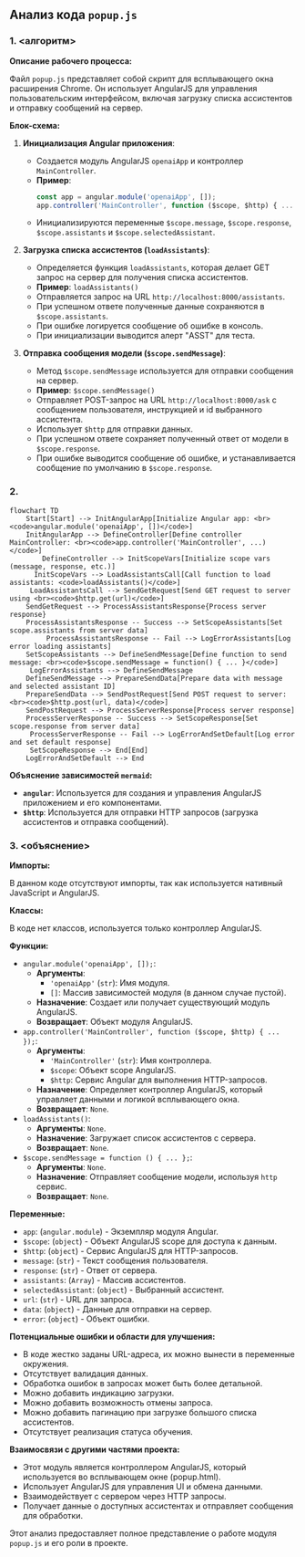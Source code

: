 ## Анализ кода `popup.js`

### 1. <алгоритм>

**Описание рабочего процесса:**

Файл `popup.js` представляет собой скрипт для всплывающего окна расширения Chrome. Он использует AngularJS для управления пользовательским интерфейсом, включая загрузку списка ассистентов и отправку сообщений на сервер.

**Блок-схема:**

1.  **Инициализация Angular приложения**:
    *   Создается модуль AngularJS `openaiApp` и контроллер `MainController`.
    *   **Пример**:
        ```javascript
        const app = angular.module('openaiApp', []);
        app.controller('MainController', function ($scope, $http) { ... });
        ```
    *   Инициализируются переменные `$scope.message`, `$scope.response`, `$scope.assistants` и `$scope.selectedAssistant`.

2.  **Загрузка списка ассистентов (`loadAssistants`)**:
    *   Определяется функция `loadAssistants`, которая делает GET запрос на сервер для получения списка ассистентов.
    *   **Пример**: `loadAssistants()`
    *   Отправляется запрос на URL `http://localhost:8000/assistants`.
    *   При успешном ответе полученные данные сохраняются в `$scope.assistants`.
    *    При ошибке логируется сообщение об ошибке в консоль.
    *    При инициализации выводится алерт "ASST" для теста.

3.  **Отправка сообщения модели (`$scope.sendMessage`)**:
    *   Метод `$scope.sendMessage` используется для отправки сообщения на сервер.
    *   **Пример**: `$scope.sendMessage()`
    *   Отправляет POST-запрос на URL `http://localhost:8000/ask` с сообщением пользователя, инструкцией и id выбранного ассистента.
    *   Использует `$http` для отправки данных.
    *   При успешном ответе сохраняет полученный ответ от модели в `$scope.response`.
    *   При ошибке выводится сообщение об ошибке, и устанавливается сообщение по умолчанию в `$scope.response`.

### 2. <mermaid>

```mermaid
flowchart TD
    Start[Start] --> InitAngularApp[Initialize Angular app: <br><code>angular.module('openaiApp', [])</code>]
    InitAngularApp --> DefineController[Define controller MainController: <br><code>app.controller('MainController', ...)</code>]
        DefineController --> InitScopeVars[Initialize scope vars (message, response, etc.)]
      InitScopeVars --> LoadAssistantsCall[Call function to load assistants: <code>loadAssistants()</code>]
     LoadAssistantsCall --> SendGetRequest[Send GET request to server using <br><code>$http.get(url)</code>]
    SendGetRequest --> ProcessAssistantsResponse{Process server response}
    ProcessAssistantsResponse -- Success --> SetScopeAssistants[Set scope.assistants from server data]
         ProcessAssistantsResponse -- Fail --> LogErrorAssistants[Log error loading assistants]
    SetScopeAssistants --> DefineSendMessage[Define function to send message: <br><code>$scope.sendMessage = function() { ... }</code>]
     LogErrorAssistants --> DefineSendMessage
    DefineSendMessage --> PrepareSendData[Prepare data with message and selected assistant ID]
    PrepareSendData --> SendPostRequest[Send POST request to server:<br><code>$http.post(url, data)</code>]
    SendPostRequest --> ProcessServerResponse[Process server response]
    ProcessServerResponse -- Success --> SetScopeResponse[Set scope.response from server data]
     ProcessServerResponse -- Fail --> LogErrorAndSetDefault[Log error and set default response]
     SetScopeResponse --> End[End]
    LogErrorAndSetDefault --> End
```

**Объяснение зависимостей `mermaid`:**

*   **`angular`**: Используется для создания и управления AngularJS приложением и его компонентами.
*   **`$http`**: Используется для отправки HTTP запросов (загрузка ассистентов и отправка сообщений).

### 3. <объяснение>

**Импорты:**

В данном коде отсутствуют импорты, так как используется нативный JavaScript и AngularJS.

**Классы:**

В коде нет классов, используется только контроллер AngularJS.

**Функции:**

*   `angular.module('openaiApp', []);`:
    *   **Аргументы**:
        *   `'openaiApp'` (`str`): Имя модуля.
        *   `[]`: Массив зависимостей модуля (в данном случае пустой).
    *   **Назначение**: Создает или получает существующий модуль AngularJS.
    *   **Возвращает**: Объект модуля AngularJS.
*   `app.controller('MainController', function ($scope, $http) { ... });`:
    *   **Аргументы**:
        *   `'MainController'` (`str`): Имя контроллера.
        *    `$scope`: Объект scope AngularJS.
        *   `$http`: Сервис Angular для выполнения HTTP-запросов.
    *   **Назначение**: Определяет контроллер AngularJS, который управляет данными и логикой всплывающего окна.
    *   **Возвращает**: `None`.
*   `loadAssistants()`:
    *   **Аргументы**: `None`.
    *   **Назначение**: Загружает список ассистентов с сервера.
    *   **Возвращает**: `None`.
*   `$scope.sendMessage = function () { ... };`:
    *  **Аргументы**: `None`.
    *   **Назначение**: Отправляет сообщение модели, используя `http` сервис.
    *   **Возвращает**: `None`.

**Переменные:**

*   `app`:  (`angular.module`) - Экземпляр модуля Angular.
*    `$scope`: (`object`) - Объект AngularJS scope для доступа к данным.
*   `$http`: (`object`) - Сервис AngularJS для HTTP-запросов.
*   `message`: (`str`) - Текст сообщения пользователя.
*   `response`: (`str`) - Ответ от сервера.
*   `assistants`: (`Array`) - Массив ассистентов.
*   `selectedAssistant`:  (`object`) - Выбранный ассистент.
*   `url`: (`str`) - URL для запроса.
*   `data`: (`object`) - Данные для отправки на сервер.
*  `error`: (`object`) -  Объект ошибки.

**Потенциальные ошибки и области для улучшения:**

*   В коде жестко заданы URL-адреса, их можно вынести в переменные окружения.
*   Отсутствует валидация данных.
*   Обработка ошибок в запросах может быть более детальной.
*    Можно добавить индикацию загрузки.
*  Можно добавить возможность отмены запроса.
*  Можно добавить пагинацию при загрузке большого списка ассистентов.
*   Отсутствует реализация статуса обучения.

**Взаимосвязи с другими частями проекта:**

*   Этот модуль является контроллером AngularJS, который используется во всплывающем окне (popup.html).
*   Использует AngularJS для управления UI и обмена данными.
*  Взаимодействует с сервером через HTTP запросы.
*   Получает данные о доступных ассистентах и отправляет сообщения для обработки.

Этот анализ предоставляет полное представление о работе модуля `popup.js` и его роли в проекте.